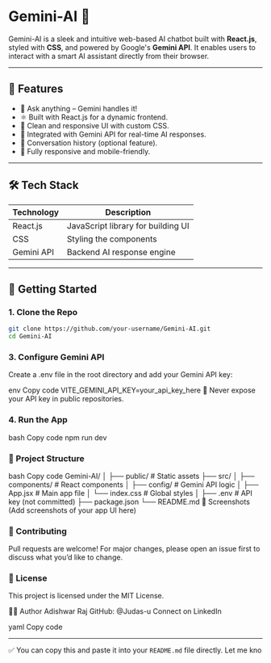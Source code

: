 # Gemini-AI 🔮

Gemini-AI is a sleek and intuitive web-based AI chatbot built with **React.js**, styled with **CSS**, and powered by Google's **Gemini API**. It enables users to interact with a smart AI assistant directly from their browser.

---

## 🚀 Features

- 🧠 Ask anything – Gemini handles it!
- ⚛️ Built with React.js for a dynamic frontend.
- 🎨 Clean and responsive UI with custom CSS.
- 🔌 Integrated with Gemini API for real-time AI responses.
- 💬 Conversation history (optional feature).
- 📱 Fully responsive and mobile-friendly.

---

## 🛠️ Tech Stack

| Technology | Description |
|------------|-------------|
| React.js   | JavaScript library for building UI |
| CSS        | Styling the components |
| Gemini API | Backend AI response engine |

---

## 🧾 Getting Started

### 1. Clone the Repo

```bash
git clone https://github.com/your-username/Gemini-AI.git
cd Gemini-AI
```
### 3. Configure Gemini API
Create a .env file in the root directory and add your Gemini API key:

env
Copy code
VITE_GEMINI_API_KEY=your_api_key_here
🔐 Never expose your API key in public repositories.

### 4. Run the App
bash
Copy code
npm run dev
### 📁 Project Structure
bash
Copy code
Gemini-AI/
│
├── public/             # Static assets
├── src/
│   ├── components/     # React components
│   ├── config/         # Gemini API logic
│   ├── App.jsx         # Main app file
│   └── index.css       # Global styles
│
├── .env                # API key (not committed)
├── package.json
└── README.md
📸 Screenshots
(Add screenshots of your app UI here)

### 🤝 Contributing
Pull requests are welcome!
For major changes, please open an issue first to discuss what you’d like to change.

### 📄 License
This project is licensed under the MIT License.

🙋‍♂️ Author
Adishwar Raj
GitHub: @Judas-u
Connect on LinkedIn

yaml
Copy code

---

✅ You can copy this and paste it into your `README.md` file directly. Let me kno
